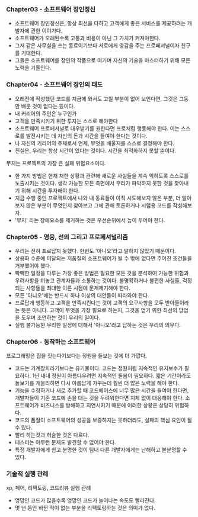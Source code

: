 ### Chapter03 - 소프트웨어 장인정신

- 소프트웨어 장인정신은, 항상 최선을 다하고 고객에게 좋은 서비스를 제공하려는 개발자에 관한 이야기다.
- 소프트웨어가 오래된수록 고통과 비용이 아닌 그 가치가 커져야한다.
- 그저 같은 사무실을 쓰는 동료이기보다 서로에게 영감을 주는 프로페셔널이자 친구를 기대한다.
- 그들은 소프트웨어를 장인의 작품으로 여기며 자신의 기술을 마스터하기 위해 모든 노력을 기울인다.

### Chapter04 - 소프트웨어 장인의 태도
- 오래전에 작성했던 코드를 지금에 와서도 고칠 부분이 없어 보인다면, 그것은 그동안 배운 것이 없다는 뜼이다.
- 내 커리어의 주인은 누구인가
- 고객을 만족시키기 위한 투자는 스스로 해야한다
- 소프트웨어 프로페셔널로 대우받기를 원한다면 프로처럼 행동해야 한다. 이는 스스로를 발전시키는 데 자신의 돈과 시간을 들여야 한다는 것이다.
- 나 자신의 커리어의 주체로서 언제, 무엇을 배울지를 스스로 결정해야 한다.
- 진실은, 우리는 항상 시간이 있다는 것이다. 시간을 최적화하지 못할 뿐이다.
  
무지는 프로젝트의 가장 큰 실패 위험요소이다.
- 한 가지 방법은 현재 처한 상황과 관련해 새로운 사실들을 계속 익히도록 스스로를 노출시키는 것이다. 생각 가능한 모든 측면에서 우리가 파악하지 못한 것을 찾아내기 위해 시간을 투자해야 한다.
- 지금 수행 중인 프로젝트에서 나와 내 동료들이 아직 시도해보지 않은 부분, 더 알아보지 않은 부분이 무엇인지 찾아보고 그에 관해 토론하거나 시험용 코드를 작성해보자. 
- '무지' 라는 장애요소를 제거하는 것은 우선순위에서 높이 두어야 한다.


### Chapter05 - 영웅, 선의 그리고 프로페셔널리즘
- 우리는 전혀 프로답지 못했다. 한번도 '아니오'라고 말하지 않았기 때문이다.
- 상용화 수준에 미달되는 저품질의 소프트웨어가 될 수 밖에 없다면 주어진 조건들을 거부했어야 했다.
- 빡빡한 일정을 다루는 가장 좋은 방법은 필요한 모든 것을 분석하여 가능한 위험과 우려사항을 터놓고 관계자들과 소통하는 것이다. 불명확하거나 불편한 사실들, 걱정되는 사항들을 최대한 이른 시점에 문제제기해야 한다.
- 모든 '아니오'에는 반드시 하나 이상의 대안들이 따라와야 한다.
- 프로답게 행동하고 고객을 만족시킨다는 것이 고객의 요구사항을 모두 받아들이라는 뜻은 아니다. 고객이 무엇을 가장 필요로 하는지, 그것을 얻기 위한 최선의 방법을 도우며 조언하는 것이 우리의 일이다.
- 실행 불가능한 무리한 일정에 대해서 '아니오'라고 답하는 것은 우리의 의무다.

### Chapter06 - 동작하는 소프트웨어

프로그래밍은 집을 짓는다기보다는 정원을 돌보는 것에 더 가깝다.
- 코드는 기계장치라기보다는 유기물이다. 코드는 정원처럼 지속적인 유지보수가 필요하다. 1년 내내 정원이 아름다우려면 지속적인 돌봄이 필요하다. 짧은 기간이라도 돌보기를 게을리하면 다시 아름답게 가꾸는데 훨씬 더 많은 노력을 해야 한다.
- 기능을 수정하거나 새로 추가할 때 코드베이스에 너무 많은 시간을 들여야 한다면, 개발자들이 기존 코드에 손을 대는 것을 두려워한다면 지체 없이 대응해야 한다. 소프트웨어가 비즈니스를 방해하고 지연시키기 때문에 이러한 상황은 상당히 위험하다.
- 코드의 품질이 소프트웨어의 성공을 보증하지는 못하더라도, 실패의 핵심 요인이 될 수 있다.
- 빨리 하는것과 허술한 것은 다르다.
- 테스터는 아무런 문제도 발견할 수 없어야 한다.
- 특정 개발자에게 쉽고 분명한 것이 팀내 다른 개발자에게는 난해하고 불분명할 수 있다.

### 기술적 실행 관례

xp, 페어, 리팩토링, 코드리뷰 실행 관례
- 엉망인 코드가 많을수록 엉망인 코드가 늘어나는 속도도 빨라진다. 
- 몇 년 동안 바뀐 적이 없는 부분을 리팩토링하는 것은 의미가 없다.

